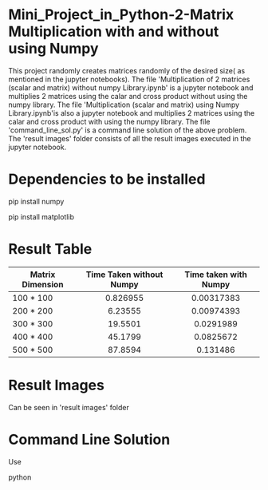 # Mini_Project_in_Python-2-Matrix Multiplication with and without using Numpy

This project randomly creates matrices randomly of the desired size( as mentioned in the jupyter notebooks). The file 'Multiplication of 2 matrices (scalar and matrix) without numpy Library.ipynb' is a jupyter notebook and multiplies 2 matrices using the calar and cross product without using the numpy library. The file 'Multiplication (scalar and matrix) using Numpy Library.ipynb'is also a jupyter notebook and multiplies 2 matrices using the calar and cross product with using the numpy library. The file 'command_line_sol.py' is a command line solution of the above problem. The 'result images' folder consists of all the result images executed in the jupyter notebook. 



# Dependencies to be installed

pip install numpy

pip install matplotlib

# Result Table

| Matrix Dimension| Time Taken without Numpy | Time taken with Numpy        
| ------------- |:-------------:| :-------------:| 
| 100 * 100     |0.826955  |0.00317383
| 200 * 200    | 6.23555  |  0.00974393
| 300 * 300 | 19.5501     | 0.0291989
| 400 * 400 | 45.1799     |0.0825672
| 500 * 500 | 87.8594      |0.131486


# Result Images

Can be seen in 'result images' folder


# Command Line Solution

Use

python <script>.py inputfile outputfile <1/2>
  
  
  1- Scalar Product
  
  2- Matrix Product
  
  # Input Format
  
3 3   // Dimensions
  
  
1 2 3  //1st matrix
            
4 5 6 

7 8 9 
  
  
  
10 11 12  //2nd  matrix
            
13 14 15 

16 17 18
  
  
 

